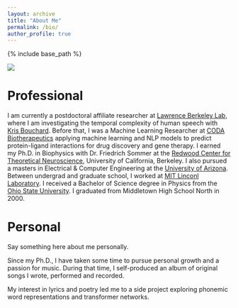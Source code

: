 ```yaml
---
layout: archive
title: "About Me"
permalink: /bio/
author_profile: true
---
```


{% include base_path %}

<!-- Photo of me here -->
<img src='/images/500x300.png'><br/> 


Professional
======

I am currently a postdoctoral affiliate researcher at [Lawrence Berkeley Lab](https://www.lbl.gov), where I am investigating the temporal complexity of human speech with [Kris Bouchard](https://biosciences.lbl.gov/profiles/kristofer-e-bouchard/). Before that, I was a Machine Learning Researcher at [CODA Biotherapeutics](https://www.crunchbase.com/organization/coda-biotherapeutics) applying machine learning and NLP models to predict protein-ligand interactions for drug discovery and gene therapy. I earned my Ph.D. in Biophysics with Dr. Friedrich Sommer at the [Redwood Center for Theoretical Neuroscience](https://redwood.berkeley.edu), University of California, Berkeley. I also pursued a masters in Electrical & Computer Engineering at the [University of Arizona](https://ece.engineering.arizona.edu). Between undergrad and graduate school, I worked at [MIT Linconl Laboratory](https://www.ll.mit.edu). I received a Bachelor of Science degree in Physics from the [Ohio State University](https://physics.osu.edu). I graduated from Middletown High School North in 2000.


Personal
======

Say something here about me personally.


Since my Ph.D., I have taken some time to pursue personal growth and a passion for music. During that time, I self-produced an album of original songs I wrote, performed and recorded. 

My interest in lyrics and poetry led me to a side project exploring phonemic word representations and transformer networks.


